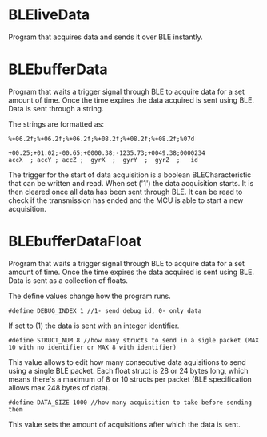 # BLEliveData

Program that acquires data and sends it over BLE instantly.


# BLEbufferData

Program that waits a trigger signal through BLE to acquire data for a set amount of time. Once the time expires the data acquired is sent using BLE. Data is sent through a string.

The strings are formatted as:

```
%+06.2f;%+06.2f;%+06.2f;%+08.2f;%+08.2f;%+08.2f;%07d

+00.25;+01.02;-00.65;+0000.38;-1235.73;+0049.38;0000234
accX  ; accY ; accZ ;  gyrX  ;  gyrY  ;  gyrZ  ;   id
```

The trigger for the start of data acquisition is a boolean BLECharacteristic that can be written and read. When set ('1') the data acquisition starts. It is then cleared once all data has been sent through BLE. It can be read to check if the transmission has ended and the MCU is able to start a new acquisition.


# BLEbufferDataFloat

Program that waits a trigger signal through BLE to acquire data for a set amount of time. Once the time expires the data acquired is sent using BLE. Data is sent as a collection of floats.

The define values change how the program runs.

```
#define DEBUG_INDEX 1 //1- send debug id, 0- only data
```
If set to (1) the data is sent with an integer identifier.

```
#define STRUCT_NUM 8 //how many structs to send in a sigle packet (MAX 10 with no identifier or MAX 8 with identifier)
```
This value allows to edit how many consecutive data aquisitions to send using a single BLE packet. Each float struct is 28 or 24 bytes long, which means there's a maximum of 8 or 10 structs per packet (BLE specification allows max 248 bytes of data).

```
#define DATA_SIZE 1000 //how many acquisition to take before sending them
```
This value sets the amount of acquisitions after which the data is sent.